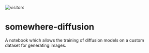 ![visitors](https://visitor-badge.glitch.me/badge?page_id=somewhere_diffusion_ipynb)
# somewhere-diffusion
A notebook which allows the training of diffusion models on a custom dataset for generating images.
